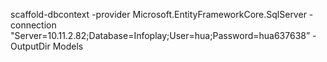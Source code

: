 ﻿ scaffold-dbcontext -provider Microsoft.EntityFrameworkCore.SqlServer -connection "Server=10.11.2.82;Database=Infoplay;User=hua;Password=hua637638” -OutputDir Models